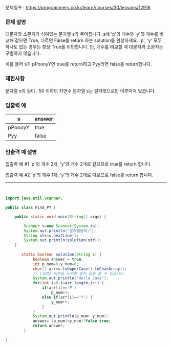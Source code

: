 문제링크 : https://programmers.co.kr/learn/courses/30/lessons/12916

### 문제 설명

대문자와 소문자가 섞여있는 문자열 s가 주어집니다. s에 'p'의 개수와 'y'의 개수를 비교해 같으면 True, 다르면 False를 return 하는 solution를 완성하세요. 'p', 'y' 모두 하나도 없는 경우는 항상 True를 리턴합니다. 단, 개수를 비교할 때 대문자와 소문자는 구별하지 않습니다.

예를 들어 s가 pPoooyY면 true를 return하고 Pyy라면 false를 return합니다.

### 제한사항

문자열 s의 길이 : 50 이하의 자연수
문자열 s는 알파벳으로만 이루어져 있습니다.

### 입출력 예

| s       | answer |
| ------- | ------ |
| pPoooyY | true   |
| Pyy     | false  |

### 입출력 예 설명

입출력 예 #1
'p'의 개수 2개, 'y'의 개수 2개로 같으므로 true를 return 합니다.

입출력 예 #2
'p'의 개수 1개, 'y'의 개수 2개로 다르므로 false를 return 합니다.

-------------------------------------------------------------------------------------------------------------------------------------------------

```java


import java.util.Scanner;

public class Find_PY {

	public static void main(String[] args) {

		Scanner s=new Scanner(System.in);
		System.out.println("문자열입력:");
		String str=s.nextLine();
		System.out.println(solution(str));
	}
	
	   static boolean solution(String s) {
	        boolean answer = true;
	        int p_num=0,y_num=0;
	        char[] arr=s.toUpperCase().toCharArray();
	        // [실행] 버튼을 누르면 출력 값을 볼 수 있습니다.
	        System.out.println("Hello Java");
	        for(int i=0;i<arr.length;i++) {
	        	if(arr[i]=='P')
	        		p_num++;
	        	else if(arr[i]=='Y') {
	        		y_num++;
	        	}
	        }
	        System.out.println(p_num+ y_num);
	        answer= (p_num!=y_num)?false:true;
	        return answer;
	    }

} 

```

